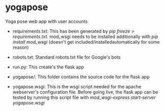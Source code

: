 # yogapose
Yoga pose web app with user accounts

- requirements.txt: This has been generated by _pip freeze > requirements.txt_. mod_wsgi needs to be installed additionally with _pip install mod_wsgi_ (doesn't get included/installedautomatically for some reason)

- robots.txt: Standard robots.txt file for Google's bots

- run.py: This create's the flask app

- yogapose/: This folder contains the source code for the flask app

- yogapose.wsgi: This is the wsgi script needed for the apache webserver's configuration file. Before going live, the flask app can be tested by running this script file with _mod_wsgi-express start-server yogapose.wsgi_
